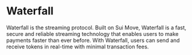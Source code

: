 # Waterfall
Waterfall is the streaming protocol. Built on Sui Move, Waterfall is a fast, secure and reliable streaming technology that enables users to make payments faster than ever before. With Waterfall, users can send and receive tokens in real-time with minimal transaction fees.
